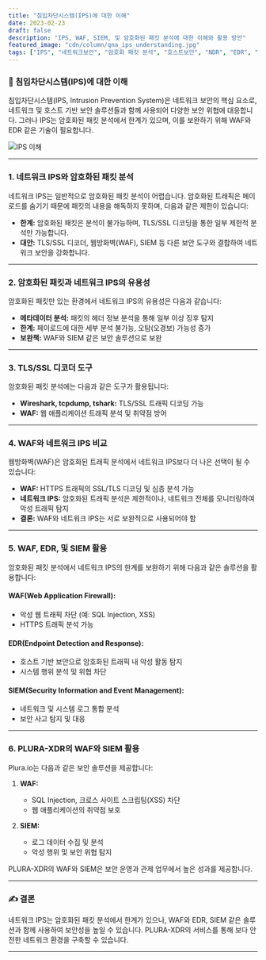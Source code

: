 ```yaml
---
title: "침입차단시스템(IPS)에 대한 이해"
date: 2023-02-23
draft: false
description: "IPS, WAF, SIEM, 및 암호화된 패킷 분석에 대한 이해와 활용 방안"
featured_image: "cdn/column/qna_ips_understanding.jpg"
tags: ["IPS", "네트워크보안", "암호화 패킷 분석", "호스트보안", "NDR", "EDR", "WAF", "SIEM", "Zeek", "Wireshark", "tcpdump"]
---
```


### 🔐 침입차단시스템(IPS)에 대한 이해

침입차단시스템(IPS, Intrusion Prevention System)은 네트워크 보안의 핵심 요소로, 네트워크 및 호스트 기반 보안 솔루션들과 함께 사용되어 다양한 보안 위협에 대응합니다. 그러나 IPS는 암호화된 패킷 분석에서 한계가 있으며, 이를 보완하기 위해 WAF와 EDR 같은 기술이 필요합니다.

![IPS 이해](https://blog.plura.io/cdn/column/qna_ips_understanding.jpg)

<!--more-->

---

### 1. **네트워크 IPS와 암호화된 패킷 분석**

네트워크 IPS는 일반적으로 암호화된 패킷 분석이 어렵습니다. 암호화된 트래픽은 페이로드를 숨기기 때문에 패킷의 내용을 해독하지 못하며, 다음과 같은 제한이 있습니다:

- **한계:** 암호화된 패킷은 분석이 불가능하며, TLS/SSL 디코딩을 통한 일부 제한적 분석만 가능합니다.
- **대안:** TLS/SSL 디코더, 웹방화벽(WAF), SIEM 등 다른 보안 도구와 결합하여 네트워크 보안을 강화합니다.

---

### 2. **암호화된 패킷과 네트워크 IPS의 유용성**

암호화된 패킷만 있는 환경에서 네트워크 IPS의 유용성은 다음과 같습니다:

- **메타데이터 분석:** 패킷의 헤더 정보 분석을 통해 일부 이상 징후 탐지
- **한계:** 페이로드에 대한 세부 분석 불가능, 오탐(오경보) 가능성 증가
- **보완책:** WAF와 SIEM 같은 보안 솔루션으로 보완

---

### 3. **TLS/SSL 디코더 도구**

암호화된 패킷 분석에는 다음과 같은 도구가 활용됩니다:

- **Wireshark, tcpdump, tshark:** TLS/SSL 트래픽 디코딩 가능
- **WAF:** 웹 애플리케이션 트래픽 분석 및 취약점 방어

---

### 4. **WAF와 네트워크 IPS 비교**

웹방화벽(WAF)은 암호화된 트래픽 분석에서 네트워크 IPS보다 더 나은 선택이 될 수 있습니다:

- **WAF:** HTTPS 트래픽의 SSL/TLS 디코딩 및 심층 분석 가능
- **네트워크 IPS:** 암호화된 트래픽 분석은 제한적이나, 네트워크 전체를 모니터링하여 악성 트래픽 탐지
- **결론:** WAF와 네트워크 IPS는 서로 보완적으로 사용되어야 함

---

### 5. **WAF, EDR, 및 SIEM 활용**

암호화된 패킷 분석에서 네트워크 IPS의 한계를 보완하기 위해 다음과 같은 솔루션을 활용합니다:

#### **WAF(Web Application Firewall):**
- 악성 웹 트래픽 차단 (예: SQL Injection, XSS)
- HTTPS 트래픽 분석 가능

#### **EDR(Endpoint Detection and Response):**
- 호스트 기반 보안으로 암호화된 트래픽 내 악성 활동 탐지
- 시스템 행위 분석 및 위협 차단

#### **SIEM(Security Information and Event Management):**
- 네트워크 및 시스템 로그 통합 분석
- 보안 사고 탐지 및 대응

---

### 6. **PLURA-XDR의 WAF와 SIEM 활용**

Plura.io는 다음과 같은 보안 솔루션을 제공합니다:

1. **WAF:**
   - SQL Injection, 크로스 사이트 스크립팅(XSS) 차단
   - 웹 애플리케이션의 취약점 보호

2. **SIEM:**
   - 로그 데이터 수집 및 분석
   - 악성 행위 및 보안 위협 탐지

PLURA-XDR의 WAF와 SIEM은 보안 운영과 관제 업무에서 높은 성과를 제공합니다.

---

### ✍️ 결론

네트워크 IPS는 암호화된 패킷 분석에서 한계가 있으나, WAF와 EDR, SIEM 같은 솔루션과 함께 사용하여 보안성을 높일 수 있습니다. PLURA-XDR의 서비스를 통해 보다 안전한 네트워크 환경을 구축할 수 있습니다.

---
